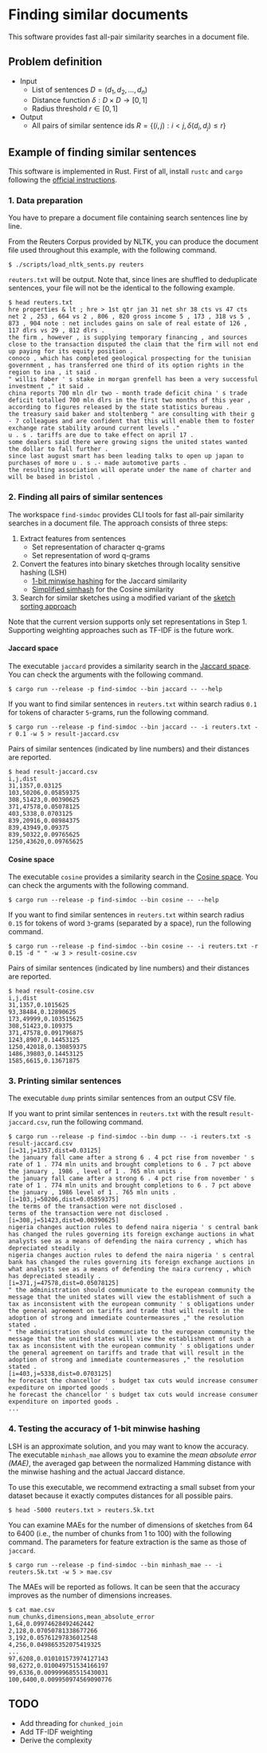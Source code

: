 # Finding similar documents

This software provides fast all-pair similarity searches in a document file.

## Problem definition

- Input
  - List of sentences $D = (d_1, d_2, \dots, d_n)$
  - Distance function $\delta: D \times D \rightarrow [0,1]$
  - Radius threshold $r \in [0,1]$
- Output
  - All pairs of similar sentence ids $R = \{ (i,j): i < j, \delta(d_i, d_j) \leq r \}$

## Example of finding similar sentences

This software is implemented in Rust.
First of all, install `rustc` and `cargo` following the [official instructions](https://www.rust-lang.org/tools/install).

### 1. Data preparation

You have to prepare a document file containing search sentences line by line.

From the Reuters Corpus provided by NLTK, you can produce the document file used throughout this example, with the following command.

```
$ ./scripts/load_nltk_sents.py reuters
```

`reuters.txt` will be output.
Note that, since lines are shuffled to deduplicate sentences, your file will not be the identical to the following example.

```
$ head reuters.txt
hre properties & lt ; hre > 1st qtr jan 31 net shr 38 cts vs 47 cts net 2 , 253 , 664 vs 2 , 806 , 820 gross income 5 , 173 , 318 vs 5 , 873 , 904 note : net includes gains on sale of real estate of 126 , 117 dlrs vs 29 , 812 dlrs .
the firm , however , is supplying temporary financing , and sources close to the transaction disputed the claim that the firm will not end up paying for its equity position . 
conoco , which has completed geological prospecting for the tunisian government , has transferred one third of its option rights in the region to ina , it said .
" willis faber ' s stake in morgan grenfell has been a very successful investment ," it said .
china reports 700 mln dlr two - month trade deficit china ' s trade deficit totalled 700 mln dlrs in the first two months of this year , according to figures released by the state statistics bureau .
the treasury said baker and stoltenberg " are consulting with their g - 7 colleagues and are confident that this will enable them to foster exchange rate stability around current levels ."
u . s . tariffs are due to take effect on april 17 .
some dealers said there were growing signs the united states wanted the dollar to fall further .
since last august smart has been leading talks to open up japan to purchases of more u . s .- made automotive parts .
the resulting association will operate under the name of charter and will be based in bristol .
```

### 2. Finding all pairs of similar sentences

The workspace `find-simdoc` provides CLI tools for fast all-pair similarity searches in a document file.
The approach consists of three steps:

1. Extract features from sentences
   - Set representation of character q-grams
   - Set representation of word q-grams
2. Convert the features into binary sketches through locality sensitive hashing (LSH)
   - [1-bit minwise hashing](https://arxiv.org/abs/0910.3349) for the Jaccard similarity
   - [Simplified simhash](https://dl.acm.org/doi/10.1145/1242572.1242592) for the Cosine similarity
3. Search for similar sketches using a modified variant of the [sketch sorting approach](https://proceedings.mlr.press/v13/tabei10a.html)

Note that the current version supports only set representations in Step 1.
Supporting weighting approaches such as TF-IDF is the future work.

#### Jaccard space

The executable `jaccard` provides a similarity search in the [Jaccard space](https://en.wikipedia.org/wiki/Jaccard_index).
You can check the arguments with the following command.

```
$ cargo run --release -p find-simdoc --bin jaccard -- --help
```

If you want to find similar sentences in `reuters.txt` within search radius `0.1` for tokens of
character `5`-grams, run the following command.

```
$ cargo run --release -p find-simdoc --bin jaccard -- -i reuters.txt -r 0.1 -w 5 > result-jaccard.csv
```

Pairs of similar sentences (indicated by line numbers) and their distances are reported.

```
$ head result-jaccard.csv
i,j,dist
31,1357,0.03125
103,50206,0.05859375
308,51423,0.00390625
371,47578,0.05078125
403,5338,0.0703125
839,20916,0.08984375
839,43949,0.09375
839,50322,0.09765625
1250,43620,0.09765625
```

#### Cosine space

The executable `cosine` provides a similarity search in the [Cosine space](https://en.wikipedia.org/wiki/Cosine_similarity).
You can check the arguments with the following command.

```
$ cargo run --release -p find-simdoc --bin cosine -- --help
```

If you want to find similar sentences in `reuters.txt` within search radius `0.15` for tokens of
word `3`-grams (separated by a space), run the following command.

```
$ cargo run --release -p find-simdoc --bin cosine -- -i reuters.txt -r 0.15 -d " " -w 3 > result-cosine.csv
```

Pairs of similar sentences (indicated by line numbers) and their distances are reported.

```
$ head result-cosine.csv
i,j,dist
31,1357,0.1015625
93,38484,0.12890625
173,49999,0.103515625
308,51423,0.109375
371,47578,0.091796875
1243,8907,0.14453125
1250,42018,0.130859375
1486,39803,0.14453125
1585,6615,0.13671875
```

### 3. Printing similar sentences

The executable `dump` prints similar sentences from an output CSV file.

If you want to print similar sentences in `reuters.txt` with the result `result-jaccard.csv`,
run the following command.

```
$ cargo run --release -p find-simdoc --bin dump -- -i reuters.txt -s result-jaccard.csv
[i=31,j=1357,dist=0.03125]
the january fall came after a strong 6 . 4 pct rise from november ' s rate of 1 . 774 mln units and brought completions to 6 . 7 pct above the january , 1986 , level of 1 . 765 mln units .
the january fall came after a strong 6 . 4 pct rise from november ' s rate of 1 . 774 mln units and brought completions to 6 . 7 pct above the january , 1986 level of 1 . 765 mln units .
[i=103,j=50206,dist=0.05859375]
the terms of the transaction were not disclosed .
terms of the transaction were not disclosed .
[i=308,j=51423,dist=0.00390625]
nigeria changes auction rules to defend naira nigeria ' s central bank has changed the rules governing its foreign exchange auctions in what analysts see as a means of defending the naira currency , which has depreciated steadily .
nigeria changes auction rules to defend the naira nigeria ' s central bank has changed the rules governing its foreign exchange auctions in what analysts see as a means of defending the naira currency , which has depreciated steadily .
[i=371,j=47578,dist=0.05078125]
" the administration should communicate to the european community the message that the united states will view the establishment of such a tax as inconsistent with the european community ' s obligations under the general agreement on tariffs and trade that will result in the adoption of strong and immediate countermeasures ," the resolution stated .
" the administration should communciate to the european community the message that the united states will view the establishment of such a tax as inconsistent with the european community ' s obligations under the general agreement on tariffs and trade that will result in the adoption of strong and immediate countermeasures ," the resolution stated .
[i=403,j=5338,dist=0.0703125]
he forecast the chancellor ' s budget tax cuts would increase consumer expediture on imported goods .
he forecast the chancellor ' s budget tax cuts would increase consumer expenditure on imported goods .
...
```

### 4. Testing the accuracy of 1-bit minwise hashing

LSH is an approximate solution, and you may want to know the accuracy.
The executable `minhash_mae` allows you to examine the *mean absolute error (MAE)*,
the averaged gap between the normalized Hamming distance with the minwise hashing
and the actual Jaccard distance.

To use this executable, we recommend extracting a small subset from your dataset
because it exactly computes distances for all possible pairs.

```
$ head -5000 reuters.txt > reuters.5k.txt
```

You can examine MAEs for the number of dimensions of sketches from 64 to 6400
(i.e., the number of chunks from 1 to 100)
with the following command.
The parameters for feature extraction is the same as those of `jaccard`.

```
$ cargo run --release -p find-simdoc --bin minhash_mae -- -i reuters.5k.txt -w 5 > mae.csv
```

The MAEs will be reported as follows.
It can be seen that the accuracy improves as the number of dimensions increases.

```
$ cat mae.csv
num_chunks,dimensions,mean_absolute_error
1,64,0.09974628492462442
2,128,0.07050781338677266
3,192,0.05761297836012548
4,256,0.049865352075419325
...
97,6208,0.010101573974127143
98,6272,0.010049751534166197
99,6336,0.009999685515430031
100,6400,0.009950974569090776
```

## TODO

- Add threading for `chunked_join`
- Add TF-IDF weighting
- Derive the complexity
